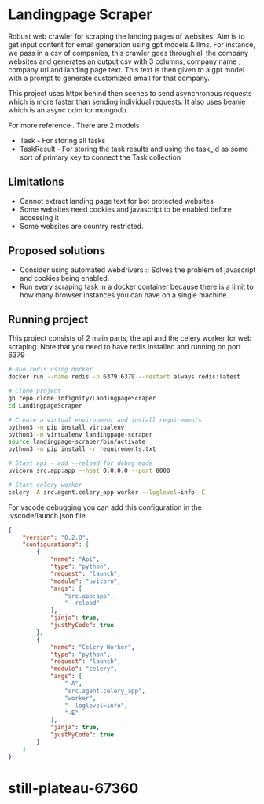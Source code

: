 # Landingpage Scraper

Robust web crawler for scraping the landing pages of websites. Aim is to get input content for email generation using gpt models & llms. For instance, we pass in a csv of companies, this crawler goes through all the company websites and generates an output csv with 3 columns, company name , company url and landing page text. This text is then given to a gpt model with a prompt to generate customized email for that company.

This project uses httpx behind then scenes to send asynchronous requests which is more faster than sending individual requests. It also uses [beanie](https://beanie-odm.dev) which is an async odm for mongodb.

For more reference . There are 2 models
- Task - For storing all tasks
- TaskResult - For storing the task results and using the task_id as some sort of primary key to connect the Task collection

## Limitations
- Cannot extract landing page text for bot protected websites
- Some websites need cookies and javascript to be enabled before accessing it
- Some websites are country restricted.

## Proposed solutions
- Consider using automated webdrivers :: Solves the problem of javascript and cookies being enabled.
- Run every scraping task in a docker container because there is a limit to how many browser instances you can have on a single machine.

## Running project
This project consists of 2 main parts, the api and the celery worker for web scraping. Note that you need to have redis installed and running on port 6379

```bash
# Run redis using docker
docker run --name redis -p 6379:6379 --restart always redis:latest

# Clone project
gh repo clone infignity/LandingpageScraper
cd LandingpageScraper

# Create a virtual environment and install requirements
python3 -m pip install virtualenv
python3 -m virtualenv landingpage-scraper
source landingpage-scraper/bin/activate
python3 -m pip install -r requirements.txt

# Start api - add --reload for debug mode
uvicorn src.app:app --host 0.0.0.0 --port 8000

# Start celery worker 
celery -A src.agent.celery_app worker --loglevel=info -E
```

For vscode debugging you can add this configuration in the .vscode/launch.json file.

```json
{
    "version": "0.2.0",
    "configurations": [
        {
            "name": "Api",
            "type": "python",
            "request": "launch",
            "module": "uvicorn",
            "args": [
                "src.app:app",
                "--reload"
            ],
            "jinja": true,
            "justMyCode": true
        },
        {
            "name": "Celery Worker",
            "type": "python",
            "request": "launch",
            "module": "celery",
            "args": [
                "-A",
                "src.agent.celery_app",
                "worker",
                "--loglevel=info",
                "-E"
            ],
            "jinja": true,
            "justMyCode": true
        }
    ]
}
```

# still-plateau-67360